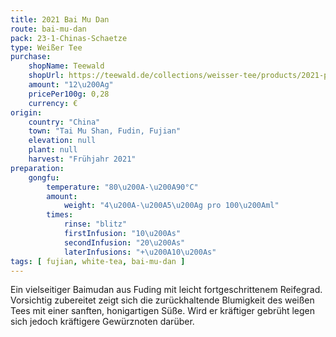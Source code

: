 ```yaml
---
title: 2021 Bai Mu Dan
route: bai-mu-dan
pack: 23-1-Chinas-Schaetze
type: Weißer Tee
purchase:
    shopName: Teewald
    shopUrl: https://teewald.de/collections/weisser-tee/products/2021-pai-mu-tan-teekuchen
    amount: "12\u200Ag"
    pricePer100g: 0,28
    currency: €
origin:
    country: "China" 
    town: "Tai Mu Shan, Fudin, Fujian"
    elevation: null
    plant: null
    harvest: "Frühjahr 2021"
preparation:
    gongfu:
        temperature: "80\u200A-\u200A90°C"
        amount:
            weight: "4\u200A-\u200A5\u200Ag pro 100\u200Aml"
        times:
            rinse: "blitz"
            firstInfusion: "10\u200As"
            secondInfusion: "20\u200As"
            laterInfusions: "+\u200A10\u200As"
tags: [ fujian, white-tea, bai-mu-dan ]
---
```

Ein vielseitiger Baimudan aus Fuding mit leicht fortgeschrittenem Reifegrad. Vorsichtig zubereitet zeigt sich die zurückhaltende Blumigkeit des weißen Tees mit einer sanften, honigartigen Süße. Wird er kräftiger gebrüht legen sich jedoch kräftigere Gewürznoten darüber.